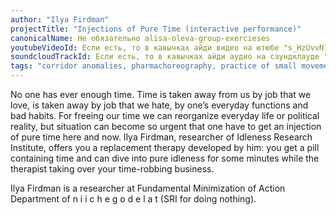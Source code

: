 ```yaml
---
author: "Ilya Firdman"
projectTitle: "Injections of Pure Time (interactive performance)"
canonicalName: Не обязательно alisa-oleva-group-exercieses
youtubeVideoId: Если есть, то в кавычках айди видео на ютюбе "s_HzUvvN1Ns"
soundcloudTrackId: Если есть, то в кавычках айди аудио на саундклауде "353915180"
tags: "corridor anomalies, pharmachoreography, practice of small movements, practices of ourselves"
---
```

No one has ever enough time. Time is taken away from us by job that we love, is taken away by job that we hate, by one’s everyday functions and bad habits. For freeing our time we can reorganize everyday life or political reality, but situation can become so urgent that one have to get an injection of pure time here and now. Ilya Firdman, researcher of Idleness Research Institute, offers you a replacement therapy developed by him: you get a pill containing time and can dive into pure idleness for some minutes while the therapist taking over your time-robbing business.

Ilya Firdman is a researcher at Fundamental Minimization of Action Department of n i i c h e g o d e l a t (SRI for doing nothing).
